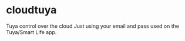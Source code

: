 # cloudtuya
Tuya control over the cloud
Just using your email and pass used on the Tuya/Smart Life app.
